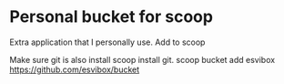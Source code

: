 # Personal bucket for scoop

Extra application that I personally use.
Add to scoop

Make sure git is also install scoop install git.
scoop bucket add esvibox https://github.com/esvibox/bucket

